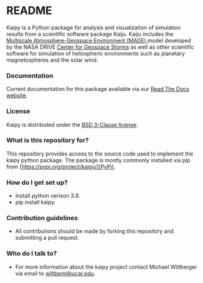 # README #

Kaipy is a Python package for analysis and visualization of simulation
results from a scientific software package Kaiju. Kaiju includes the
[Multiscale Atmosphere-Geospace Environment (MAGE)
](https://cgs.jhuapl.edu/Models/mage.php) model developed by the NASA
DRIVE [Center for Geospace Storms](https://cgs.jhuapl.edu/) as well as
other scientific software for simulation of heliospheric environments such
as planetary magnetospheres and the solar wind. 

### Documentation ###

Current documentation for this package available via our [Read The Docs website](https://kaipy-docs.readthedocs.io/en/latest/).

### License ###

Kaipy is distributed under the [BSD 3-Clause license](LICENSE.md).

### What is this repository for? ###

This repository provides access to the source code used
to implement the kaipy python package. The package is mostly commonly installed via
pip from [https://pypi.org/project/kaipy/](PyPi).

### How do I get set up? ###

* Install python verison 3.8.
* pip install kaipy.


### Contribution guidelines ###

* All contributions should be made by forking this repository and submitting a pull request.


### Who do I talk to? ###

* For more information about the kaipy project contact Michael Wiltberger via email to [wiltbemj@ucar.edu](mailto:wiltbemj@ucar.edu?subject=Kaipy).
